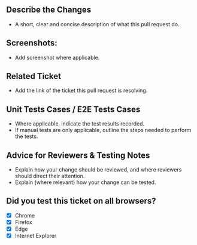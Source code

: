 ## Describe the Changes
- A short, clear and concise description of what this pull request do.

## Screenshots:
- Add screenshot where applicable.

## Related Ticket
- Add the link of the ticket this pull request is resolving.
  
## Unit Tests Cases / E2E Tests Cases
- Where applicable, indicate the test results recorded.
- If manual tests are only applicable, outline the steps needed to perform the tests.

## Advice for Reviewers & Testing Notes 
- Explain how your change should be reviewed, and where reviewers should direct their attention.
- Explain (where relevant) how your change can be tested.

## Did you test this ticket on all browsers?
- [x] Chrome
- [x] Firefox
- [x] Edge
- [x] Internet Explorer
